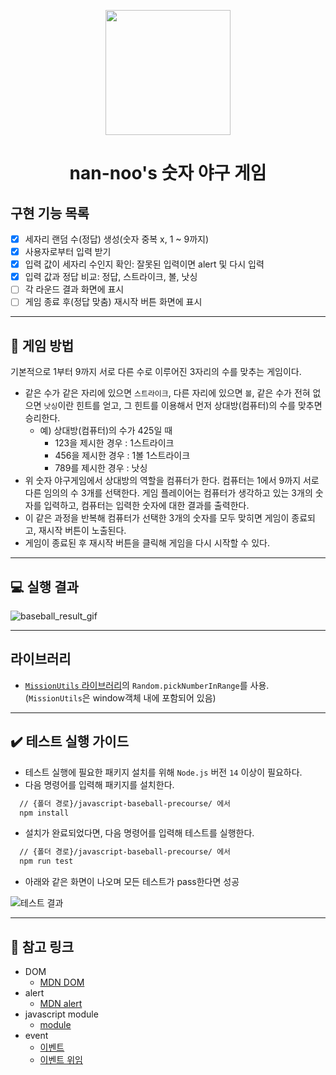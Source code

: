<p align="middle" >
  <img width="200px;" src="https://github.com/woowacourse/javascript-baseball-precourse/blob/main/images/baseball_icon.png?raw=true"/>
</p>
<h1 align="middle">nan-noo's 숫자 야구 게임</h1>

## 구현 기능 목록

- [x] 세자리 랜덤 수(정답) 생성(숫자 중복 x, 1 ~ 9까지)
- [x] 사용자로부터 입력 받기
- [x] 입력 값이 세자리 수인지 확인: 잘못된 입력이면 alert 및 다시 입력
- [x] 입력 값과 정답 비교: 정답, 스트라이크, 볼, 낫싱
- [ ] 각 라운드 결과 화면에 표시
- [ ] 게임 종료 후(정답 맞춤) 재시작 버튼 화면에 표시

---

## 🎯 게임 방법

기본적으로 1부터 9까지 서로 다른 수로 이루어진 3자리의 수를 맞추는 게임이다.

- 같은 수가 같은 자리에 있으면 `스트라이크`, 다른 자리에 있으면 `볼`, 같은 수가 전혀 없으면 `낫싱`이란 힌트를 얻고, 그 힌트를 이용해서 먼저 상대방(컴퓨터)의 수를 맞추면 승리한다.
  - 예) 상대방(컴퓨터)의 수가 425일 때
    - 123을 제시한 경우 : 1스트라이크
    - 456을 제시한 경우 : 1볼 1스트라이크
    - 789를 제시한 경우 : 낫싱
- 위 숫자 야구게임에서 상대방의 역할을 컴퓨터가 한다. 컴퓨터는 1에서 9까지 서로 다른 임의의 수 3개를 선택한다. 게임 플레이어는 컴퓨터가 생각하고 있는 3개의 숫자를 입력하고, 컴퓨터는 입력한 숫자에 대한 결과를 출력한다.
- 이 같은 과정을 반복해 컴퓨터가 선택한 3개의 숫자를 모두 맞히면 게임이 종료되고, 재시작 버튼이 노출된다.
- 게임이 종료된 후 재시작 버튼을 클릭해 게임을 다시 시작할 수 있다.

---

## 💻 실행 결과

![baseball_result_gif](https://github.com/woowacourse/javascript-baseball-precourse/blob/main/images/result.gif?raw=true)

---

## 라이브러리

- [`MissionUtils` 라이브러리](https://github.com/woowacourse-projects/javascript-mission-utils#mission-utils)의 `Random.pickNumberInRange`를 사용. (`MissionUtils`은 window객체 내에 포함되어 있음)

---

## ✔️ 테스트 실행 가이드

- 테스트 실행에 필요한 패키지 설치를 위해 `Node.js` 버전 `14` 이상이 필요하다.
- 다음 명령어를 입력해 패키지를 설치한다.

```bash
  // {폴더 경로}/javascript-baseball-precourse/ 에서
  npm install
```

- 설치가 완료되었다면, 다음 명령어를 입력해 테스트를 실행한다.

```bash
  // {폴더 경로}/javascript-baseball-precourse/ 에서
  npm run test
```

- 아래와 같은 화면이 나오며 모든 테스트가 pass한다면 성공

![테스트 결과](./images/test_result.png)

---

## 🔗 참고 링크

- DOM
  - [MDN DOM](https://developer.mozilla.org/ko/docs/Web/API/Document_Object_Model/%EC%86%8C%EA%B0%9C)
- alert
  - [MDN alert](https://developer.mozilla.org/ko/docs/Web/API/Window/alert)
- javascript module
  - [module](https://ko.javascript.info/modules-intro)
- event
  - [이벤트](https://ko.javascript.info/introduction-browser-events)
  - [이벤트 위임](https://ko.javascript.info/event-delegation)
